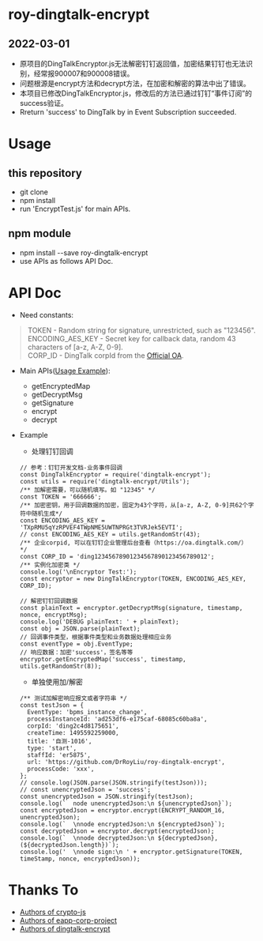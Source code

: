 # roy-dingtalk-encrypt
## 2022-03-01 
- 原项目的DingTalkEncryptor.js无法解密钉钉返回值，加密结果钉钉也无法识别，经常报900007和900008错误。
- 问题根源是encrypt方法和decrypt方法，在加密和解密的算法中出了错误。
- 本项目已修改DingTalkEncryptor.js，修改后的方法已通过钉钉“事件订阅”的success验证。
- Rreturn 'success' to DingTalk by in Event Subscription succeeded.

# Usage
## this repository
- git clone
- npm install
- run 'EncryptTest.js' for main APIs.

## npm module
- npm install --save roy-dingtalk-encrypt
- use APIs as follows API Doc.

# API Doc
- Need constants:
> TOKEN - Random string for signature, unrestricted, such as "123456".  
  ENCODING_AES_KEY - Secret key for callback data, random 43 characters of [a-z, A-Z, 0-9].  
  CORP_ID - DingTalk corpId from the [Official OA](https://oa.dingtalk.com).  

- Main APIs([Usage Example](https://open-doc.dingtalk.com/microapp/serverapi2/lo5n6i)):
  - getEncryptedMap
  - getDecryptMsg
  - getSignature
  - encrypt
  - decrypt

- Example
  - 处理钉钉回调
  ```
  // 参考：钉钉开发文档-业务事件回调 
  const DingTalkEncryptor = require('dingtalk-encrypt');
  const utils = require('dingtalk-encrypt/Utils');
  /** 加解密需要，可以随机填写。如 "12345" */
  const TOKEN = '666666';
  /** 加密密钥，用于回调数据的加密，固定为43个字符，从[a-z, A-Z, 0-9]共62个字符中随机生成*/
  const ENCODING_AES_KEY = 'TXpRMU5qYzRPVEF4TWpNME5UWTNPRGt3TVRJek5EVTI';
  // const ENCODING_AES_KEY = utils.getRandomStr(43);
  /** 企业corpid, 可以在钉钉企业管理后台查看（https://oa.dingtalk.com/） */
  const CORP_ID = 'ding12345678901234567890123456789012';
  /** 实例化加密类 */
  console.log('\nEncryptor Test:');
  const encryptor = new DingTalkEncryptor(TOKEN, ENCODING_AES_KEY, CORP_ID);

  // 解密钉钉回调数据 
  const plainText = encryptor.getDecryptMsg(signature, timestamp, nonce, encryptMsg);
  console.log('DEBUG plainText: ' + plainText);
  const obj = JSON.parse(plainText);
  // 回调事件类型，根据事件类型和业务数据处理相应业务
  const eventType = obj.EventType;
  // 响应数据：加密'success'，签名等等
  encryptor.getEncryptedMap('success', timestamp, utils.getRandomStr(8));
  ```
  - 单独使用加/解密
  ```
  /** 测试加解密响应报文或者字符串 */
  const testJson = {
    EventType: 'bpms_instance_change',
    processInstanceId: 'ad253df6-e175caf-68085c60ba8a',
    corpId: 'ding2c4d8175651',
    createTime: 1495592259000,
    title: '自测-1016',
    type: 'start',
    staffId: 'er5875',
    url: 'https://github.com/DrRoyLiu/roy-dingtalk-encrypt',
    processCode: 'xxx',
  };
  // console.log(JSON.parse(JSON.stringify(testJson)));
  // const unencryptedJson = 'success';
  const unencryptedJson = JSON.stringify(testJson);
  console.log(`  node unencryptedJson:\n ${unencryptedJson}`);
  const encryptedJson = encryptor.encrypt(ENCRYPT_RANDOM_16, unencryptedJson);
  console.log(`  \nnode encryptedJson:\n ${encryptedJson}`);
  const decryptedJson = encryptor.decrypt(encryptedJson);
  console.log(`  \nnode decryptedJson:\n ${decryptedJson}, (${decryptedJson.length})`);
  console.log('  \nnode sign:\n ' + encryptor.getSignature(TOKEN, timeStamp, nonce, encryptedJson));

  ```

# Thanks To
- [Authors of crypto-js](https://github.com/brix/crypto-js)
- [Authors of eapp-corp-project](https://github.com/opendingtalk/eapp-corp-project)
- [Authors of dingtalk-encrypt](https://github.com/elixirChain/dingtalk-encrypt)
